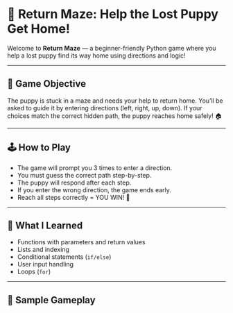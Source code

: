 # 🐶 Return Maze: Help the Lost Puppy Get Home!

Welcome to **Return Maze** — a beginner-friendly Python game where you help a lost puppy find its way home using directions and logic!

---

## 🎯 Game Objective

The puppy is stuck in a maze and needs your help to return home. You’ll be asked to guide it by entering directions (left, right, up, down).
If your choices match the correct hidden path, the puppy reaches home safely! 🏠

---

## 🕹️ How to Play

- The game will prompt you 3 times to enter a direction.
- You must guess the correct path step-by-step.
- The puppy will respond after each step.
- If you enter the wrong direction, the game ends early.
- Reach all steps correctly = YOU WIN! 🎉

---

## 🧠 What I Learned

- Functions with parameters and return values
- Lists and indexing
- Conditional statements (`if/else`)
- User input handling
- Loops (`for`)

---

## 🧪 Sample Gameplay

